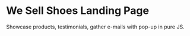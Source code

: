 # We Sell Shoes Landing Page

Showcase products, testimonials, gather e-mails with pop-up in pure JS.
